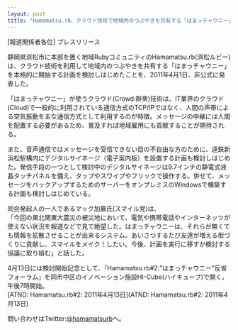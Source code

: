 ```yaml
---
layout: post
title: "Hamamatsu.rb、クラウド技術で地域内のつぶやきを共有する「はまっチャウニー」を始動"
---
```


[報道関係者各位] プレスリリース

静岡県浜松市に本部を置く地域RubyコミュニティのHamamatsu.rb(浜松ルビー)は、クラウド技術を利用して地域内のつぶやきを共有する「はまっチャウニー」を本格的に開始する計画を検討しはじめたことを、2011年4月1日、非公式に発表した。

「はまっチャウニー」が使うクラウド(Crowd:群衆)技術は、IT業界のクラウド(Cloud)で一般的に利用されている通信方式のTCP/IPではなく、人間の声帯による空気振動を主な通信方式として利用するのが特徴。メッセージの中継には人間を配置する必要があるため、普及すれば地域雇用にも貢献することが期待される。

また、音声通信ではメッセージを受信できない目の不自由な方のために、遠鉄新浜松駅構内にデジタルサイネージ（電子案内板）を設置する計画も検討しはじめた。発信手段の一つとして検討中のデジタルサイネージは9.7インチの静電式液晶タッチパネルを備え、タップやスワイプやフリックで操作する。併せて、メッセージをバックアップするためのサーバーをオンプレミスのWindowsで構築する計画も検討しはじめている。

同会発起人の一人であるマック加藤氏(スマイル党)は、<br />
「今回の東北関東大震災の被災地において、電気や携帯電話やインターネッツが使えない状況を報道などで見て絶望した。はまっチャウニーは、それらが無くても情報を拡散させることが出来るシステム。あいさつするたび友達が増える街づくりに貢献し、スマイルをメイク！したい。今後、計画を実行に移すか検討する協議に取り組む」と話した。

4月13日には検討開始記念として、「Hamamatsu.rb#2:"はまっチャウニー"反省フォーラム」を同市中区のイノベーション施設HI-Cube(ハイキューブ)で開く。午後7時開始。<br />
[ATND: Hamamatsu.rb#2: 2011年4月13日](ATND: Hamamatsu.rb#2: 2011年4月13日)

問い合わせはTwitter:[@hamamatsurb](http://twitter.com/#!/hamamatsurb)へ。
